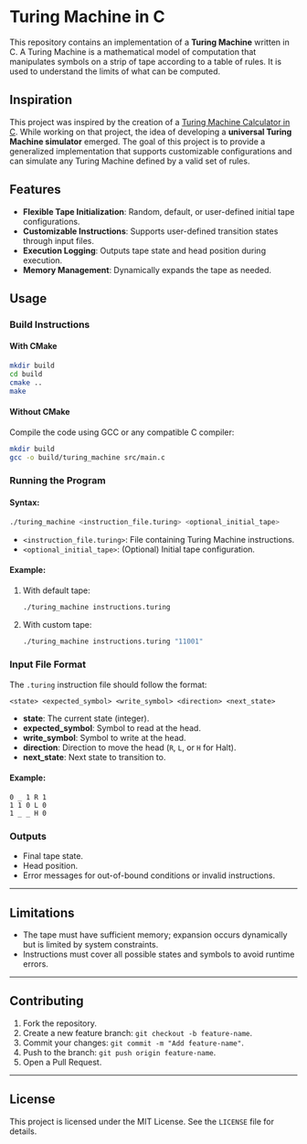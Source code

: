 # Turing Machine in C

This repository contains an implementation of a **Turing Machine** written in C. A Turing Machine is a mathematical model of computation that manipulates symbols on a strip of tape according to a table of rules. It is used to understand the limits of what can be computed.

## Inspiration

This project was inspired by the creation of a [Turing Machine Calculator in C](https://github.com/arya2004/turing-machine-calculator-simulator). While working on that project, the idea of developing a **universal Turing Machine simulator** emerged. The goal of this project is to provide a generalized implementation that supports customizable configurations and can simulate any Turing Machine defined by a valid set of rules.

## Features

- **Flexible Tape Initialization**: Random, default, or user-defined initial tape configurations.
- **Customizable Instructions**: Supports user-defined transition states through input files.
- **Execution Logging**: Outputs tape state and head position during execution.
- **Memory Management**: Dynamically expands the tape as needed.

## Usage

### Build Instructions

#### With CMake

```bash
mkdir build
cd build
cmake ..
make
```

#### Without CMake

Compile the code using GCC or any compatible C compiler:

```bash
mkdir build
gcc -o build/turing_machine src/main.c
```

### Running the Program

#### Syntax:

```bash
./turing_machine <instruction_file.turing> <optional_initial_tape>
```

- `<instruction_file.turing>`: File containing Turing Machine instructions.
- `<optional_initial_tape>`: (Optional) Initial tape configuration.

#### Example:

1. With default tape:

   ```bash
   ./turing_machine instructions.turing
   ```

2. With custom tape:
   ```bash
   ./turing_machine instructions.turing "11001"
   ```

### Input File Format

The `.turing` instruction file should follow the format:

```
<state> <expected_symbol> <write_symbol> <direction> <next_state>
```

- **state**: The current state (integer).
- **expected_symbol**: Symbol to read at the head.
- **write_symbol**: Symbol to write at the head.
- **direction**: Direction to move the head (`R`, `L`, or `H` for Halt).
- **next_state**: Next state to transition to.

#### Example:

```
0 _ 1 R 1
1 1 0 L 0
1 _ _ H 0
```

### Outputs

- Final tape state.
- Head position.
- Error messages for out-of-bound conditions or invalid instructions.

---

## Limitations

- The tape must have sufficient memory; expansion occurs dynamically but is limited by system constraints.
- Instructions must cover all possible states and symbols to avoid runtime errors.

---

## Contributing

1. Fork the repository.
2. Create a new feature branch: `git checkout -b feature-name`.
3. Commit your changes: `git commit -m "Add feature-name"`.
4. Push to the branch: `git push origin feature-name`.
5. Open a Pull Request.

---

## License

This project is licensed under the MIT License. See the `LICENSE` file for details.
